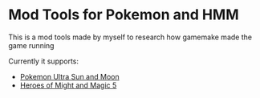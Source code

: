 # Mod Tools for Pokemon and HMM

This is a mod tools made by myself to research how gamemake made the game running

Currently it supports:

* [Pokemon Ultra Sun and Moon](readme-pkmsm.md)
* [Heroes of Might and Magic 5](readme-hmm5.md)
